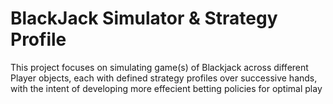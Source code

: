 # BlackJack Simulator & Strategy Profile
This project focuses on simulating game(s) of Blackjack across different Player objects, each with defined strategy profiles over successive hands, with the intent of developing more effecient betting policies for optimal play 



